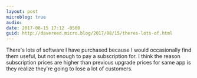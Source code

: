 ```yaml
---
layout: post
microblog: true
audio: 
date: 2017-08-15 17:12 -0500
guid: http://davereed.micro.blog/2017/08/15/theres-lots-of.html
---
```

There's lots of software I have purchased because I would occasionally find them useful, but not enough to pay a subscription for. I think the reason subscription prices are higher than previous upgrade prices for same app is they realize they're going to lose a lot of customers.
